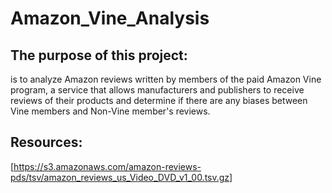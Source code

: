 # Amazon_Vine_Analysis

## The purpose of this project:

is to analyze Amazon reviews written by members of the paid Amazon Vine program, a service that allows manufacturers and publishers to receive reviews of their products and determine if there are any biases between Vine members and Non-Vine member's reviews.

## Resources:
[https://s3.amazonaws.com/amazon-reviews-pds/tsv/amazon_reviews_us_Video_DVD_v1_00.tsv.gz]

